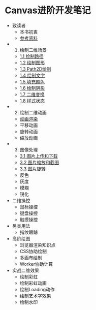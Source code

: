 # Canvas进阶开发笔记
* 致读者
  * 本书初衷
  * [参考资料](./note/chapter-00/02.md)
* 1. 绘制二维场景
  * [1.1 绘制路径](./note/chapter-01/01.md)
  * [1.2 绘制图形](./note/chapter-01/02.md)
  * [1.3 Path2D绘制](./note/chapter-01/03.md)
  * [1.4 绘制文字](./note/chapter-01/04.md)
  * [1.5 填充颜色](./note/chapter-01/05.md)
  * [1.6 绘制阴影](./note/chapter-01/06.md)
  * [1.7 二维变换](./note/chapter-01/07.md)
  * [1.8 样式状态](./note/chapter-01/08.md)
* 2. 绘制二维动画
  * [动画渲染](./note/chapter-02/01.md)
  * 平移动画
  * 旋转动画
  * 缩放动画
* 3. 图像处理
  * [3.1 图片上传和下载](./note/chapter-03/01.md)
  * [3.2 图片缩放和截图](./note/chapter-03/02.md)
  * [3.3 图片旋转](./note/chapter-03/03.md)
  * 反色
  * 灰度
  * 模糊
  * 锐化
* 二维操控
  * 鼠标操控
  * 键盘操控
  * 触摸操控
* 另类用法
  * 指纹跟踪
* 高阶绘图
  * 浏览器渲染知识点
  * CSS协助绘制
  * 多画布绘制
  * Worker协助计算
* 实战二维效果
  * 绘制彩虹
  * 绘制彩虹动画
  * 绘制Loading动作
  * 绘制艺术字效果
  * 绘制水印

  